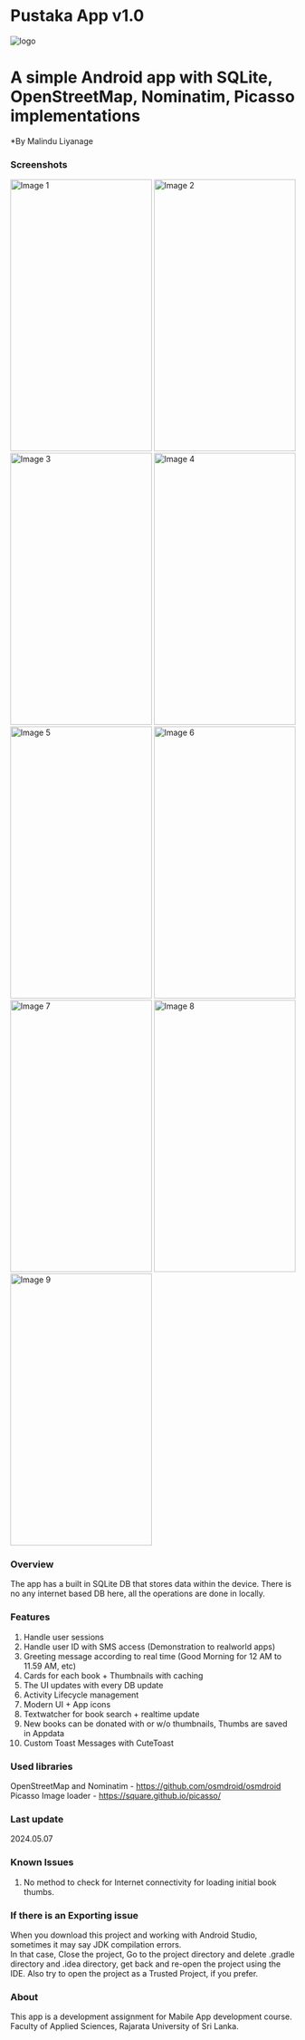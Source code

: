 # Pustaka App v1.0 
<img src="https://github.com/MalinduLiyanage/Pustaka_App_v1.0/assets/136006504/792a2f50-4294-41d1-bb7a-07b00c9dfc99" alt="logo">

# A simple Android app with SQLite, OpenStreetMap, Nominatim, Picasso implementations
*By Malindu Liyanage

### Screenshots

<img src="https://github.com/MalinduLiyanage/Pustaka_App_v1.0/assets/136006504/427425f4-1af3-4c09-be6c-f5aeaffeb6ee" alt="Image 1" width="250" height="480">
<img src="https://github.com/MalinduLiyanage/Pustaka_App_v1.0/assets/136006504/d7b2d654-11a7-44cd-8aa2-30e4b3deedfc" alt="Image 2" width="250" height="480">
<img src="https://github.com/MalinduLiyanage/Pustaka_App_v1.0/assets/136006504/9c4d54e3-c7e7-4e26-882e-0ffcdef144f7" alt="Image 3" width="250" height="480">
<img src="https://github.com/MalinduLiyanage/Pustaka_App_v1.0/assets/136006504/e51c697d-677f-4659-b3e5-b62235b280d1" alt="Image 4" width="250" height="480">
<img src="https://github.com/MalinduLiyanage/Pustaka_App_v1.0/assets/136006504/da123015-9894-4cf7-8994-fa3501a3690b" alt="Image 5" width="250" height="480">
<img src="https://github.com/MalinduLiyanage/Pustaka_App_v1.0/assets/136006504/0ce82e69-8f1f-44f9-87cb-24d3e7121c0e" alt="Image 6" width="250" height="480">
<img src="https://github.com/MalinduLiyanage/Pustaka_App_v1.0/assets/136006504/f687ee2f-1f06-4f45-b68f-25fcbfcb61b2" alt="Image 7" width="250" height="480">
<img src="https://github.com/MalinduLiyanage/Pustaka_App_v1.0/assets/136006504/ae473025-e0bb-4d40-bb22-df24a000484c" alt="Image 8" width="250" height="480">
<img src="https://github.com/MalinduLiyanage/Pustaka_App_v1.0/assets/136006504/00b54ed4-d13f-495a-abe6-988a8052dc03" alt="Image 9" width="250" height="480">

### Overview
The app has a built in SQLite DB that stores data within the device. There is no any internet based DB here, all the operations are done in locally.

### Features
1. Handle user sessions
2. Handle user ID with SMS access (Demonstration to realworld apps)
3. Greeting message according to real time (Good Morning for 12 AM to 11.59 AM, etc)
4. Cards for each book + Thumbnails with caching
5. The UI updates with every DB update
6. Activity Lifecycle management
7. Modern UI + App icons
8. Textwatcher for book search + realtime update
9. New books can be donated with or w/o thumbnails, Thumbs are saved in Appdata
10. Custom Toast Messages with CuteToast

### Used libraries
OpenStreetMap and Nominatim - <a href="https://github.com/osmdroid/osmdroid">https://github.com/osmdroid/osmdroid</a><br>
Picasso Image loader - <a href="https://square.github.io/picasso/">https://square.github.io/picasso/</a><br>

### Last update
2024.05.07

### Known Issues
1. No method to check for Internet connectivity for loading initial book thumbs.

### If there is an Exporting issue
When you download this project and working with Android Studio, sometimes it may say JDK compilation errors.<br>
In that case, Close the project, Go to the project directory and delete .gradle directory and .idea directory, get back and re-open the project using the IDE.
Also try to open the project as a Trusted Project, if you prefer.

### About
This app is a development assignment for Mabile App development course.
Faculty of Applied Sciences,
Rajarata University of Sri Lanka.
